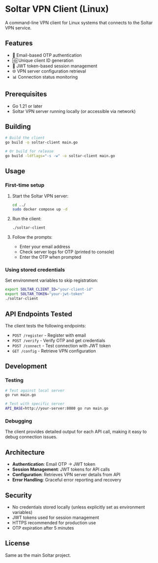 # Soltar VPN Client (Linux)

A command-line VPN client for Linux systems that connects to the Soltar VPN service.

## Features

- 🔐 Email-based OTP authentication
- 🆔 Unique client ID generation
- 🔑 JWT token-based session management
- 🌐 VPN server configuration retrieval
- 📊 Connection status monitoring

## Prerequisites

- Go 1.21 or later
- Soltar VPN server running locally (or accessible via network)

## Building

```bash
# Build the client
go build -o soltar-client main.go

# Or build for release
go build -ldflags="-s -w" -o soltar-client main.go
```

## Usage

### First-time setup

1. Start the Soltar VPN server:
   ```bash
   cd ../
   sudo docker compose up -d
   ```

2. Run the client:
   ```bash
   ./soltar-client
   ```

3. Follow the prompts:
   - Enter your email address
   - Check server logs for OTP (printed to console)
   - Enter the OTP when prompted

### Using stored credentials

Set environment variables to skip registration:

```bash
export SOLTAR_CLIENT_ID="your-client-id"
export SOLTAR_TOKEN="your-jwt-token"
./soltar-client
```

## API Endpoints Tested

The client tests the following endpoints:

- `POST /register` - Register with email
- `POST /verify` - Verify OTP and get credentials
- `POST /connect` - Test connection with JWT token
- `GET /config` - Retrieve VPN configuration

## Development

### Testing

```bash
# Test against local server
go run main.go

# Test with specific server
API_BASE=http://your-server:8080 go run main.go
```

### Debugging

The client provides detailed output for each API call, making it easy to debug connection issues.

## Architecture

- **Authentication**: Email OTP → JWT token
- **Session Management**: JWT tokens for API calls
- **Configuration**: Retrieves VPN server details from API
- **Error Handling**: Graceful error reporting and recovery

## Security

- No credentials stored locally (unless explicitly set as environment variables)
- JWT tokens used for session management
- HTTPS recommended for production use
- OTP expiration after 5 minutes

## License

Same as the main Soltar project. 